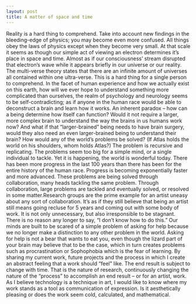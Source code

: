 ```yaml
---
layout: post
title: A matter of space and time
---
```

Reality is a hard thing to comprehend. Take into account new findings in the bleeding-edge of physics; you may become even more confused. All things obey the laws of physics except when they become very small. At that scale it seems as though our simple act of viewing an electron determines it’s place in space and time. Almost as if our consciousness’ stream disrupted that electron’s wave while it appears briefly in our universe or our reality. The multi-verse theory states that there are an infinite amount of universes all contained within one ultra-verse. This is a hard thing for a single person to comprehend. In the facet of human experience and how we actually exist on this earth, how will we ever hope to understand something more complicated than ourselves, the realm of psychology and neurology seems to be self-contradicting; as if anyone in the human race would be able to deconstruct a brain and learn how it works. An inherent paradox – how can a being determine how itself can function? Would it not require a larger, more complex brain to understand the way the brains in us humans work now? And what if that “larger-brained” being needs to have brain surgery, would they also need an even larger-brained being to understand their brain? How would any of the world’s problems be solved? (If Atlas holds the world on his shoulders, whom holds Atlas?) The problem is recursive and replicating. The problems seem too big for a simple mind, or a single individual to tackle. Yet it is happening, the world is wonderful today. There has been more progress in the last 100 years than there has been for the entire history of the human race. Progress is becoming exponentially faster and more advanced. These problems are being solved through collaboration, many heads tackling the same problem. Through collaboration, large problems are tackled and eventually solved, or resolved in some matter.Research groups are the prime example for an artist uneasy about any sort of collaboration. It’s as if they still believe that being an artist still means going recluse for 5 years and coming out with some body of work. It is not only unnecessary, but also irresponsible to be stagnant. There is no reason any longer to say, “I don’t know how to do this.” Our minds are built to be scared of a simple problem of asking for help because we no longer make a distinction to any other problem in the world. Asking for help is not a bear that wants to eat you, even though the lizard part of your brain may believe that to be the case, which in turn creates problems such as procrastination or Sophophobia which is the fear of learning. By sharing my current work, future projects and the process in which I create an abstract feeling that a work should “feel” like. The end result is subject to change with time. That is the nature of research, continuously changing the nature of the “process” to accomplish an end result – or for an artist, work. As I believe technology is a technique in art, I would like to know where my work stands as a tool as communication of expression. Is it aesthetically pleasing or does the work seem cold, calculated, and mathematical.
